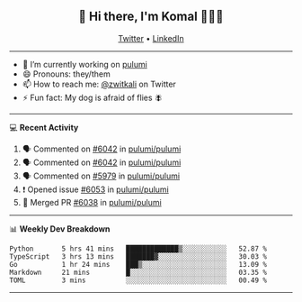 <h2 align="center"> 👋 Hi there, I'm Komal 🧑🏾‍💻 </h2>
<p align="center">
    <a href="https://twitter.com/zwitkali">Twitter</a> •
    <a href="https://www.linkedin.com/in/komal-ali/">LinkedIn</a>
</p>

--------

- 🔭 I’m currently working on [pulumi](https://github.com/pulumi/pulumi)
- 😄 Pronouns: they/them
- 📫 How to reach me: [@zwitkali](https://twitter.com/zwitkali) on Twitter
- ⚡ Fun fact: My dog is afraid of flies 🪰

--------
💻 **Recent Activity**

<!--START_SECTION:activity-->
1. 🗣 Commented on [#6042](https://github.com/pulumi/pulumi/issues/6042) in [pulumi/pulumi](https://github.com/pulumi/pulumi)
2. 🗣 Commented on [#6042](https://github.com/pulumi/pulumi/issues/6042) in [pulumi/pulumi](https://github.com/pulumi/pulumi)
3. 🗣 Commented on [#5979](https://github.com/pulumi/pulumi/issues/5979) in [pulumi/pulumi](https://github.com/pulumi/pulumi)
4. ❗️ Opened issue [#6053](https://github.com/pulumi/pulumi/issues/6053) in [pulumi/pulumi](https://github.com/pulumi/pulumi)
5. 🎉 Merged PR [#6038](https://github.com/pulumi/pulumi/pull/6038) in [pulumi/pulumi](https://github.com/pulumi/pulumi)
<!--END_SECTION:activity-->

--------

📊 **Weekly Dev Breakdown**
<!--START_SECTION:waka-->
```text
Python       5 hrs 41 mins   █████████████▒░░░░░░░░░░░   52.87 % 
TypeScript   3 hrs 13 mins   ███████▓░░░░░░░░░░░░░░░░░   30.03 % 
Go           1 hr 24 mins    ███▒░░░░░░░░░░░░░░░░░░░░░   13.09 % 
Markdown     21 mins         █░░░░░░░░░░░░░░░░░░░░░░░░   03.35 % 
TOML         3 mins          ░░░░░░░░░░░░░░░░░░░░░░░░░   00.49 % 
```
<!--END_SECTION:waka-->

--------